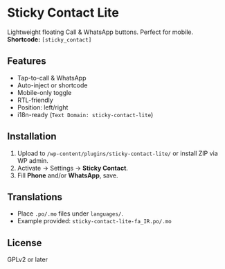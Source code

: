 # Sticky Contact Lite

Lightweight floating Call & WhatsApp buttons. Perfect for mobile.
**Shortcode:** `[sticky_contact]`

## Features
- Tap-to-call & WhatsApp
- Auto-inject or shortcode
- Mobile-only toggle
- RTL-friendly
- Position: left/right
- i18n-ready (`Text Domain: sticky-contact-lite`)

## Installation
1. Upload to `/wp-content/plugins/sticky-contact-lite/` or install ZIP via WP admin.
2. Activate → Settings → **Sticky Contact**.
3. Fill **Phone** and/or **WhatsApp**, save.

## Translations
- Place `.po/.mo` files under `languages/`.
- Example provided: `sticky-contact-lite-fa_IR.po/.mo`

## License
GPLv2 or later
